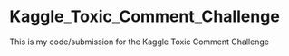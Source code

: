 # Kaggle_Toxic_Comment_Challenge
This is my code/submission for the Kaggle Toxic Comment Challenge 
